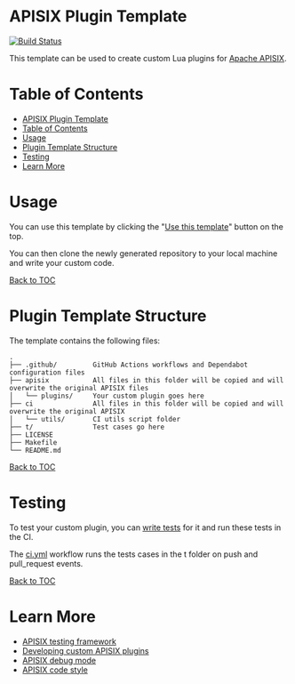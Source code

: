 # APISIX Plugin Template

[![Build Status](https://github.com/api7/apisix-plugin-template/actions/workflows/ci.yml/badge.svg)](https://github.com/api7/apisix-plugin-template/actions)

This template can be used to create custom Lua plugins for [Apache APISIX](https://github.com/apache/apisix).

# Table of Contents

- [APISIX Plugin Template](#apisix-plugin-template)
- [Table of Contents](#table-of-contents)
- [Usage](#usage)
- [Plugin Template Structure](#plugin-template-structure)
- [Testing](#testing)
- [Learn More](#learn-more)

# Usage

You can use this template by clicking the "[Use this template](https://github.com/api7/apisix-plugin-template/generate)" button on the top.

You can then clone the newly generated repository to your local machine and write your custom code.

[Back to TOC](#table-of-contents)

# Plugin Template Structure

The template contains the following files:

```shell
.
├── .github/         GitHub Actions workflows and Dependabot configuration files
├── apisix           All files in this folder will be copied and will overwrite the original APISIX files
│   └── plugins/     Your custom plugin goes here
├── ci               All files in this folder will be copied and will overwrite the original APISIX
│   └── utils/       CI utils script folder
├── t/               Test cases go here
├── LICENSE
├── Makefile
└── README.md
```

[Back to TOC](#table-of-contents)

# Testing

To test your custom plugin, you can [write tests](https://apisix.apache.org/docs/apisix/internal/testing-framework) for it and run these tests in the CI.

The [ci.yml](.github/workflows/ci.yml) workflow runs the tests cases in the t folder on push and pull_request events.

[Back to TOC](#table-of-contents)

# Learn More

- [APISIX testing framework](https://apisix.apache.org/docs/apisix/internal/testing-framework)
- [Developing custom APISIX plugins](https://apisix.apache.org/docs/apisix/plugin-develop)
- [APISIX debug mode](https://apisix.apache.org/docs/apisix/architecture-design/debug-mode)
- [APISIX code style](https://github.com/apache/apisix/blob/master/CODE_STYLE.md)
